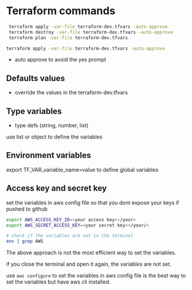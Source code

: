 # Terraform commands

```bash
 terraform apply -var-file terraform-dev.tfvars -auto-approve
 terraform destroy -var-file terraform-dev.tfvars -auto-approve
 terraform plan -var-file terraform-dev.tfvars 


 ```
 ```bash
 terraform apply -var-file terraform-dev.tfvars -auto-approve

 ```
 

- auto approve to avoid the yes prompt

## Defaults values

- override the values in the terraform-dev.tfvars

## Type variables

- type defs (string, number, list)

use list or object to define the variables

## Environment variables

export TF_VAR_variable_name=value to define global variables

## Access key and secret key

set the variables in aws config file so that you dont expose your keys if pushed to github

```bash
export AWS_ACCESS_KEY_ID=<your access key></your>
export AWS_SECRET_ACCESS_KEY=<your secret key></your/>
```

```bash
# check if the variables are set in the terminal
env | grep AWS
```

The above approach is not the most efficient way to set the variables.

if you close the terminal and open it again, the variables are not set.

use ```aws configure``` to set the variables in aws config file is the best way to set the variables but have aws cli installed.



<!-- # resource "aws_route_table" "myapp-route-table" {
#   #which VPC this route table belongs to
#   vpc_id=aws_vpc.myapp-vpc.id
#   route {
#     cidr_block = "0.0.0.0/0"
#     gateway_id = aws_internet_gateway.myapp-igw.id

#   }
#   tags = {
#     Name : "${var.env_prefix}-rtb"
#   }
  
# }

# resource "aws_route_table_association" "a-rtb-subnet" {
#   subnet_id = aws_subnet.myapp-subnet-1.id
#   route_table_id = aws_route_table.myapp-route-table.id
  
# } -->